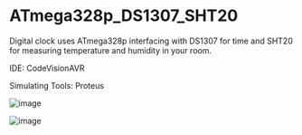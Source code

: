 # ATmega328p_DS1307_SHT20

Digital clock uses ATmega328p interfacing with DS1307 for time and SHT20 for measuring temperature and humidity in your room.

IDE: CodeVisionAVR 

Simulating Tools: Proteus

![image](https://github.com/nhattruong05022003/ATmega328p_DS1307_SHT20/assets/145974955/2f1cd541-c0be-473a-861c-cd37253ccbf2)


![image](https://github.com/nhattruong05022003/ATmega328p_DS1307_SHT20/assets/145974955/be924490-3424-482c-9f2a-c7202194818d)
